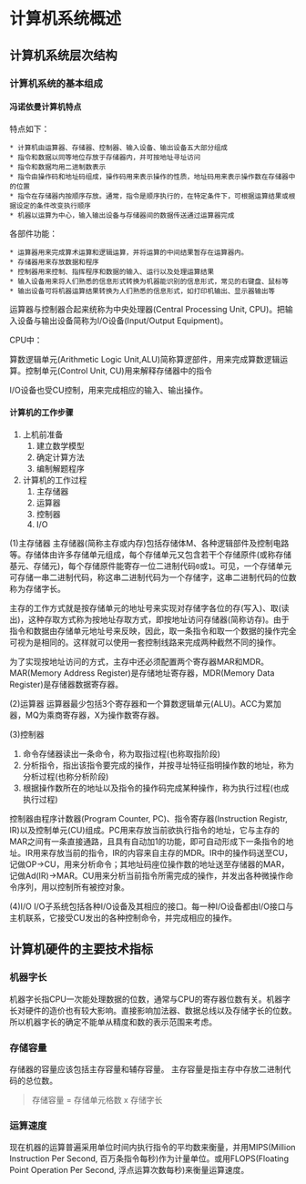 # 计算机系统概述

## 计算机系统层次结构

### 计算机系统的基本组成

#### 冯诺依曼计算机特点

特点如下：

    * 计算机由运算器、存储器、控制器、输入设备、输出设备五大部分组成
    * 指令和数据以同等地位存放于存储器内，并可按地址寻址访问
    * 指令和数据均用二进制数表示
    * 指令由操作码和地址码组成，操作码用来表示操作的性质，地址码用来表示操作数在存储器中的位置
    * 指令在存储器内按顺序存放。通常，指令是顺序执行的，在特定条件下，可根据运算结果或根据设定的条件改变执行顺序
    * 机器以运算为中心，输入输出设备与存储器间的数据传送通过运算器完成

各部件功能：

    * 运算器用来完成算术运算和逻辑运算，并将运算的中间结果暂存在运算器内。
    * 存储器用来存放数据和程序
    * 控制器用来控制、指挥程序和数据的输入、运行以及处理运算结果
    * 输入设备用来将人们熟悉的信息形式转换为机器能识别的信息形式，常见的右键盘、鼠标等
    * 输出设备可将机器运算结果转换为人们熟悉的信息形式，如打印机输出、显示器输出等

运算器与控制器合起来统称为中央处理器(Central Processing Unit, CPU)。把输入设备与输出设备简称为I/O设备(Input/Output Equipment)。

CPU中：

算数逻辑单元(Arithmetic Logic Unit,ALU)简称算逻部件，用来完成算数逻辑运算。控制单元(Control Unit, CU)用来解释存储器中的指令

I/O设备也受CU控制，用来完成相应的输入、输出操作。

#### 计算机的工作步骤

1. 上机前准备
    1. 建立数学模型
    2. 确定计算方法
    3. 编制解题程序
2. 计算机的工作过程
    1. 主存储器
    2. 运算器
    3. 控制器
    4. I/O

(1)主存储器
主存储器(简称主存或内存)包括存储体M、各种逻辑部件及控制电路等。存储体由许多存储单元组成，每个存储单元又包含若干个存储原件(或称存储基元、存储元)，每个存储原件能寄存一位二进制代码`0`或`1`。可见，一个存储单元可存储一串二进制代码，称这串二进制代码为一个存储字，这串二进制代码的位数称为存储字长。

主存的工作方式就是按存储单元的地址号来实现对存储字各位的存(写入)、取(读出)，这种存取方式称为按地址存取方式，即按地址访问存储器(简称访存)。由于指令和数据由存储单元地址号来反映，因此，取一条指令和取一个数据的操作完全可视为是相同的。这样就可以使用一套控制线路来完成两种截然不同的操作。

为了实现按地址访问的方式，主存中还必须配置两个寄存器MAR和MDR。MAR(Memory Address Register)是存储地址寄存器，MDR(Memory Data Register)是存储器数据寄存器。

(2)运算器
运算器最少包括3个寄存器和一个算数逻辑单元(ALU)。ACC为累加器，MQ为乘商寄存器，X为操作数寄存器。

(3)控制器

1. 命令存储器读出一条命令，称为取指过程(也称取指阶段)
2. 分析指令，指出该指令要完成的操作，并按寻址特征指明操作数的地址，称为分析过程(也称分析阶段)
3. 根据操作数所在的地址以及指令的操作码完成某种操作，称为执行过程(也成执行过程)

控制器由程序计数器(Program Counter, PC)、指令寄存器(Instruction Registr, IR)以及控制单元(CU)组成。PC用来存放当前欲执行指令的地址，它与主存的MAR之间有一条直接通路，且具有自动加1的功能，即可自动形成下一条指令的地址。IR用来存放当前的指令，IR的内容来自主存的MDR。IR中的操作码送至CU，记做OP->CU，用来分析命令；其地址码座位操作数的地址送至存储器的MAR，记做Ad(IR)->MAR。CU用来分析当前指令所需完成的操作，并发出各种微操作命令序列，用以控制所有被控对象。

(4)I/O
I/O子系统包括各种I/O设备及其相应的接口。每一种I/O设备都由I/O接口与主机联系，它接受CU发出的各种控制命令，并完成相应的操作。

## 计算机硬件的主要技术指标

### 机器字长

机器字长指CPU一次能处理数据的位数，通常与CPU的寄存器位数有关。机器字长对硬件的造价也有较大影响。直接影响加法器、数据总线以及存储字长的位数。所以机器字长的确定不能单从精度和数的表示范围来考虑。

### 存储容量

存储器的容量应该包括主存容量和辅存容量。
主存容量是指主存中存放二进制代码的总位数。
> 存储容量 = 存储单元格数 x 存储字长

### 运算速度

现在机器的运算普遍采用单位时间内执行指令的平均数来衡量，并用MIPS(Million
 Instruction Per Second, 百万条指令每秒)作为计量单位。或用FLOPS(Floating Point Operation Per Second, 浮点运算次数每秒)来衡量运算速度。